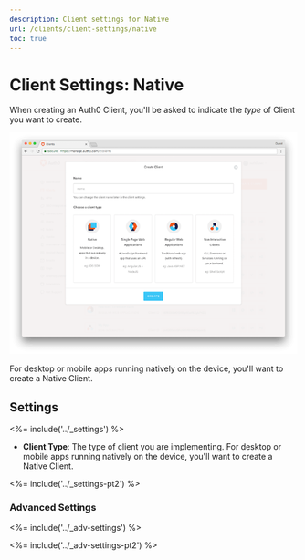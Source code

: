 ```yaml
---
description: Client settings for Native
url: /clients/client-settings/native
toc: true
---
```


# Client Settings: Native

When creating an Auth0 Client, you'll be asked to indicate the *type* of Client you want to create. 

![Window for selecting client type](/media/articles/clients/create-clients.png)

For desktop or mobile apps running natively on the device, you'll want to create a Native Client.

## Settings

<%= include('../_settings') %>

- **Client Type**: The type of client you are implementing. For desktop or mobile apps running natively on the device, you'll want to create a Native Client.

<%= include('../_settings-pt2') %>

### Advanced Settings

<%= include('../_adv-settings') %>

<%= include('../_adv-settings-pt2') %>